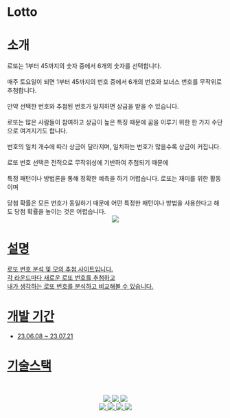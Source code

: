 # Lotto

# 소개
<div>
로또는 1부터 45까지의 숫자 중에서 6개의 숫자를 선택합니다.<br/><br/>
매주 토요일이 되면 1부터 45까지의 번호 중에서 6개의 번호와 보너스 번호를 무작위로 추첨합니다.<br/><br/>
만약 선택한 번호와 추첨된 번호가 일치하면 상금을 받을 수 있습니다.<br/><br/>
로또는 많은 사람들이 참여하고 상금이 높은 특징 때문에 꿈을 이루기 위한 한 가지 수단으로 여겨지기도 합니다.<br/><br/>
번호의 일치 개수에 따라 상금이 달라지며, 일치하는 번호가 많을수록 상금이 커집니다.<br/><br/>
로또 번호 선택은 전적으로 무작위성에 기반하여 추첨되기 때문에<br/><br/>
특정 패턴이나 방법론을 통해 정확한 예측을 하기 어렵습니다. 로또는 재미를 위한 활동이며<br/><br/>
당첨 확률은 모든 번호가 동일하기 때문에 어떤 특정한 패턴이나 방법을 사용한다고 해도 당첨 확률을 높이는 것은 어렵습니다.
</div>
<div align="center">
<a href="https://www.notion.so/Lotto-af0bce09d3f3437d8c7c9ab65a4c0633"><img src="https://img.shields.io/badge/Notion-%23000000.svg?style=for-the-badge&logo=notion&logoColor=white&link=https://balanced-desk-3a4.notion.site/EYAGI-06e6113484324fe8ba37ec83e5e70b8d/"/>
 </div>
 
 # 설명
 로또 번호 분석 및 모의 추첨 사이트입니다.<br/>
 각 라운드마다 새로운 로또 번호를 추첨하고<br/>
 내가 생각하는 로또 번호를 분석하고 비교해볼 수 있습니다.
 
 # 개발 기간
 * 23.06.08 ~ 23.07.21
 
# 기술스택
<br/>
<p align="center">
<img src="https://shields.io/badge/JavaScript-F7DF1E?logo=JavaScript&logoColor=000&style=flat-square"/> 
 <img src="https://shields.io/badge/TypeScript-3178C6?logo=TypeScript&logoColor=FFF&style=flat-square"/> 
 <img src="https://img.shields.io/badge/Visual Studio Code-007ACC?style=&logo=Visual Studio Code&logoColor=white"/>
<br/>
<img src="https://img.shields.io/badge/React-61DAFB?style=&logo=React&logoColor=white"/>
<img src="https://img.shields.io/badge/CSS-1572B6?style=&logo=CSS3&logoColor=white"/>
<img src="https://img.shields.io/badge/styled-components-DB7093?style=&logo=styled-components&logoColor=white"/>
 <img src="https://img.shields.io/badge/GitHub-181717?style=&logo=GitHub&logoColor=white"/> 
</p>
